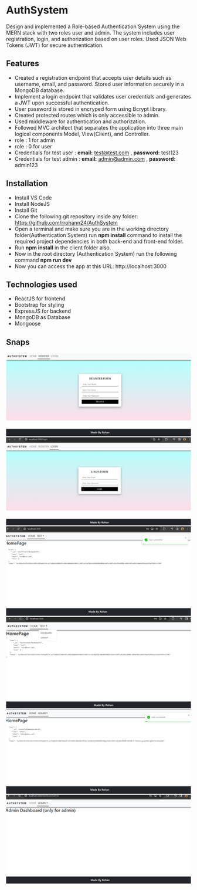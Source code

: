 
# AuthSystem
Design and implemented a Role-based Authentication System using the MERN stack with two roles user and admin. The system includes user registration, login, and authorization based on user roles. Used JSON Web Tokens (JWT) for secure authentication.





## Features

- Created a registration endpoint that accepts user   details such as username, email, and password. Stored user information securely in a MongoDB database.
- Implement a login endpoint that validates user credentials and generates a JWT upon successful authentication.
- User password is stored in encryped form using Bcrypt library.
- Created protected routes which is only accessible to admin.
- Used middleware for authentication and authorization.
- Followed MVC architect that separates the application into three main logical components Model, View(Client), and Controller.
- role : 1 for admin
- role : 0 for user
- Credentials for test user : **email:** test@test.com , **password:** test123
- Credentials for test admin : **email:** admin@admin.com , **password:** admin123


## Installation
- Install VS Code
- Install NodeJS
- Install Git
- Clone the following git repository inside any folder: https://github.com/rrohann24/AuthSystem
- Open a terminal and make sure you are in the working directory folder(Authentication System) run **npm install** command to install the required project dependencies in both back-end and front-end folder.
- Run **npm install** in the client folder also.
- Now in the root directory (Authentication System) run the following command **npm run dev**
- Now you can access the app at this URL: http://localhost:3000


## Technologies used
- ReactJS for frontend
- Bootstrap for styling
- ExpressJS for backend
- MongoDB as Database
- Mongoose
## Snaps
![alt text](https://github.com/rrohann24/AuthSystem/blob/main/snaps/Screenshot%202024-01-17%20142833.png)
![alt text](https://github.com/rrohann24/AuthSystem/blob/main/snaps/Screenshot%202024-01-17%20143628.png)
![alt text](https://github.com/rrohann24/AuthSystem/blob/main/snaps/Screenshot%202024-01-17%20143735.png)
![alt text](https://github.com/rrohann24/AuthSystem/blob/main/snaps/Screenshot%202024-01-17%20143840.png)
![alt text](https://github.com/rrohann24/AuthSystem/blob/main/snaps/Screenshot%202024-01-17%20143922.png)
![alt text](https://github.com/rrohann24/AuthSystem/blob/main/snaps/Screenshot%202024-01-17%20143940.png)
